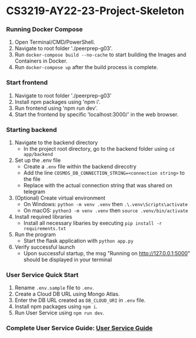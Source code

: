 # CS3219-AY22-23-Project-Skeleton


### Running Docker Compose
1. Open Terminal/CMD/PowerShell.
2. Navigate to root folder './peerprep-g03'.
3. Run `docker-compose build --no-cache` to start building the Images and Containers in Docker.
4. Run `docker-compose up` after the build process is complete.


### Start frontend
1. Navigate to root folder './peerprep-g03'
2. Install npm packages using 'npm i'.
3. Run frontend using 'npm run dev'.
4. Start the frontend by specific 'localhost:3000/' in the web browser.


### Starting backend
1. Navigate to the backend directory
    - In the project root directory, go to the backend folder using `cd app/backend`
2. Set up the .env file
    - Create a `.env` file within the backend direcotry
    - Add the line `COSMOS_DB_CONNECTION_STRING=<connection string>` to the file
    - Replace <connection string> with the actual connection string that was shared on telegram
3. (Optional) Create virtual environment
    - On Windows: `python -m venv .venv` then `.\.venv\Scripts\activate`
    - On macOS: `python3 -m venv .venv` then `source .venv/bin/activate`
4. Install required libraries
    - Install all necessary libaries by executing `pip install -r requirements.txt`
5.  Run the program
    - Start the flask application with `python app.py`
6. Verify successful launch 
    - Upon successful startup, the msg "Running on http://127.0.0.1:5000" should be displayed in your terminal


### User Service Quick Start
1. Rename `.env.sample` file to `.env`.
2. Create a Cloud DB URL using Mongo Atlas.
3. Enter the DB URL created as `DB_CLOUD_URI` in `.env` file.
4. Install npm packages using `npm i`.
5. Run User Service using `npm run dev`.


### Complete User Service Guide: [User Service Guide](./user-service/README.md)
